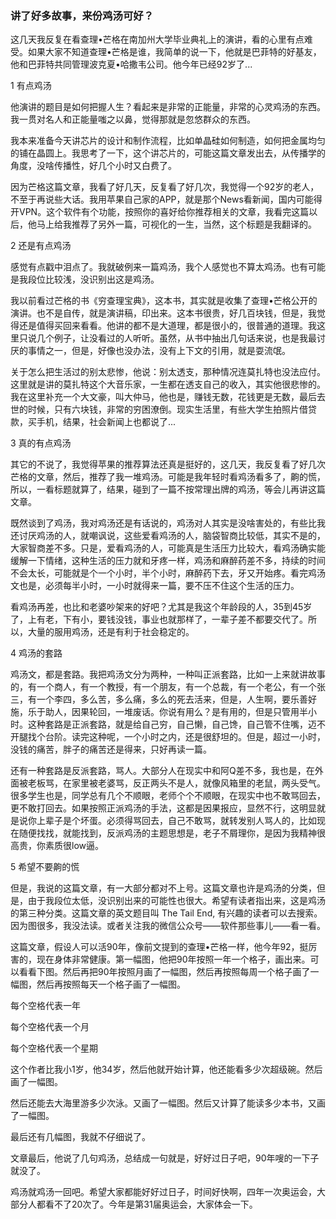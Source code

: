 ### 讲了好多故事，来份鸡汤可好？
这几天我反复在看查理•芒格在南加州大学毕业典礼上的演讲，看的心里有点难受。如果大家不知道查理•芒格是谁，我简单的说一下，他就是巴菲特的好基友，他和巴菲特共同管理波克夏•哈撒韦公司。他今年已经92岁了... 

1
有点鸡汤

他演讲的题目是如何把握人生？看起来是非常的正能量，非常的心灵鸡汤的东西。我一贯对名人和正能量嗤之以鼻，觉得那就是忽悠群众的东西。

我本来准备今天讲芯片的设计和制作流程，比如单晶硅如何制造，如何把金属均匀的铺在晶圆上。我思考了一下，这个讲芯片的，可能这篇文章发出去，从传播学的角度，没啥传播性，好几个小时又白费了。

因为芒格这篇文章，我看了好几天，反复看了好几次，我觉得一个92岁的老人，不至于再说些大话。我用苹果自己家的APP，就是那个News看新闻，国内可能得开VPN。这个软件有个功能，按照你的喜好给你推荐相关的文章，我看完这篇以后，他马上给我推荐了另外一篇，可视化的一生，当然，这个标题是我翻译的。

2
还是有点鸡汤

感觉有点戳中泪点了。我就破例来一篇鸡汤，我个人感觉也不算太鸡汤。也有可能是我段位比较浅，没识别出这是鸡汤。

我以前看过芒格的书《穷查理宝典》，这本书，其实就是收集了查理•芒格公开的演讲。也不是自传，就是演讲稿，印出来。这本书很贵，好几百块钱，但是，我觉得还是值得买回来看看。他讲的都不是大道理，都是很小的，很普通的道理。我这里只说几个例子，让没看过的人听听。虽然，从书中抽出几句话来说，也是我最讨厌的事情之一，但是，好像也没办法，没有上下文的引用，就是耍流氓。

关于怎么把生活过的别太悲惨，他说：别太透支，那种情况连莫扎特也没法应付。这里就是讲的莫扎特这个大音乐家，一生都在透支自己的收入，其实他很悲惨的。我在这里补充一个大文豪，叫大仲马，他也是，赚钱无数，花钱更是无数，最后去世的时候，只有六块钱，非常的穷困潦倒。现实生活里，有些大学生拍照片借贷款，买手机，结果，社会新闻上也都说了...

3
真的有点鸡汤

其它的不说了，我觉得苹果的推荐算法还真是挺好的，这几天，我反复看了好几次芒格的文章，然后，推荐了我一堆鸡汤。可能是我年轻时看鸡汤看多了，齁的慌，所以，一看标题就算了，结果，碰到了一篇不按常理出牌的鸡汤，等会儿再讲这篇文章。

既然谈到了鸡汤，我对鸡汤还是有话说的，鸡汤对人其实是没啥害处的，有些比我还讨厌鸡汤的人，就嘲讽说，这些爱看鸡汤的人，脑袋智商比较低，其实不是的，大家智商差不多。只是，爱看鸡汤的人，可能真是生活压力比较大，看鸡汤确实能缓解一下情绪，这种生活的压力就和牙疼一样，鸡汤和麻醉药差不多，持续的时间不会太长，可能就是个一个小时，半个小时，麻醉药下去，牙又开始疼。看完鸡汤文也是，必须每半小时，一小时就得来一篇，要不压不住这个生活的压力。

看鸡汤再差，也比和老婆吵架来的好吧？尤其是我这个年龄段的人，35到45岁了，上有老，下有小，要钱没钱，事业也就那样了，一辈子差不都要交代了。所以，大量的服用鸡汤，还是有利于社会稳定的。

4
鸡汤的套路

鸡汤文，都是套路。我把鸡汤文分为两种，一种叫正派套路，比如一上来就讲故事的，有一个商人，有一个教授，有一个朋友，有一个总裁，有一个老公，有一个张三，有一个李四，多么苦，多么痛，多么的死去活来，但是，人生啊，要乐善好施，乐于助人，因果轮回，一堆废话。你说有用么？是有用的，但是只管用半小时。这种套路是正派套路，就是给自己穷，自己懒，自己馋，自己管不住嘴，迈不开腿找个台阶。读完这种呢，一个小时之内，还是很舒坦的。但是，超过一小时，没钱的痛苦，胖子的痛苦还是得来，只好再读一篇。

还有一种套路是反派套路，骂人。大部分人在现实中和阿Q差不多，我也是，在外面被老板骂，在家里被老婆骂，反正两头不是人，就像风箱里的老鼠，两头受气。很多学生也是，同学总有几个不顺眼，老师个个不顺眼，在现实中也不敢骂回去，更不敢打回去。如果按照正派鸡汤的手法，这都是因果报应，显然不行，这明显就是说你上辈子是个坏蛋。必须得骂回去，自己不敢骂，就转发别人骂人的，比如现在随便找找，就能找到，反派鸡汤的主题思想是，老子不屑理你，是因为我精神很高贵，你素质很low逼。

5
希望不要齁的慌

但是，我说的这篇文章，有一大部分都对不上号。这篇文章也许是鸡汤的分类，但是，由于我段位太低，没识别出来的可能性也很大。希望有读者指出来，这是鸡汤的第三种分类。这篇文章的英文题目叫 The Tail End, 有兴趣的读者可以去搜索。因为图很多，我没法读。或者关注我的微信公众号——软件那些事儿——看一看。

这篇文章，假设人可以活90年，像前文提到的查理•芒格一样，他今年92，挺厉害的，现在身体非常健康。第一幅图，他把90年按照一年一个格子，画出来。可以看看下图。然后再把90年按照月画了一幅图，然后再按照每周一个格子画了一幅图，然后再按照每天一个格子画了一幅图。

每个空格代表一年

每个空格代表一个月

每个空格代表一个星期

这个作者比我小1岁，他34岁，然后他就开始计算，他还能看多少次超级碗。然后画了一幅图。


然后还能去大海里游多少次泳。又画了一幅图。然后又计算了能读多少本书，又画了一幅图。


最后还有几幅图，我就不仔细说了。

文章最后，他说了几句鸡汤，总结成一句就是，好好过日子吧，90年嗖的一下子就没了。

鸡汤就鸡汤一回吧。希望大家都能好好过日子，时间好快啊，四年一次奥运会，大部分人都看不了20次了。今年是第31届奥运会，大家体会一下。
